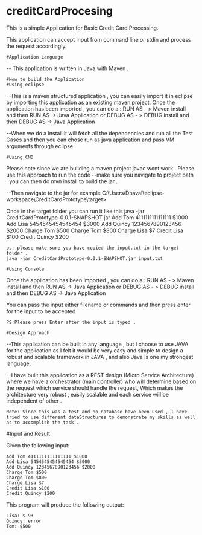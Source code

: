 # creditCardProcesing
This is a simple Application for Basic Credit Card Processing. 

This application can accept input from command line or stdin and process the request accordingly.

```
#Application Language 
```
-- This application is written in Java with Maven . 

```
#How to build the Application
#Using eclipse 
```
--This is a maven structured application , you can easily import it in eclipse by importing this application as an existing maven project.
Once the application has been imported , you can do a :
RUN AS - > Maven install and then RUN AS -> Java Application or 
DEBUG AS - >  DEBUG install and then DEBUG AS -> Java Application

--When we do a install it will fetch all the dependencies and run all the Test Cases  and then you can chose run as java application and pass VM arguments through eclipse

```
#Using CMD 
```
Please note since we are building a maven project javac wont work . 
Please use this approach to run the code 
--make sure you navigate to project path . 
you can then do mvn install to build the jar . 

--Then navigate to the jar
for example C:\Users\Dhaval\eclipse-workspace\CreditCardPrototype\target>

Once in the target folder you can run it like this 
java -jar CreditCardPrototype-0.0.1-SNAPSHOT.jar Add Tom 4111111111111111 $1000 Add Lisa 5454545454545454 $3000 Add Quincy 1234567890123456 $2000 Charge Tom $500 Charge Tom $800 Charge Lisa $7 Credit Lisa $100 Credit Quincy $200


```
ps: please make sure you have copied the input.txt in the target folder . 
java -jar CreditCardPrototype-0.0.1-SNAPSHOT.jar input.txt
```

```
#Using Console
```
Once the application has been imported , you can do a :
RUN AS - > Maven install and then RUN AS -> Java Application or 
DEBUG AS - >  DEBUG install and then DEBUG AS -> Java Application

You can pass the input either filename or commands and then press enter for the input to be accepted 

```
PS:Please press Enter after the input is typed .
```

```
#Design Approach
```
--This application can be built in any language , but I choose to use JAVA for the application as I felt it would be very easy and simple to design a robust and scalable framework in JAVA , and also Java is one my strongest language. 

--I have built this application as a REST design (Micro Service Architecture) where we have a orchestrator (main controller) who will determine based on the request which service should handle the request, Which makes the architecture very robust , easily scalable and each service will be independent of other .

```
Note: Since this was a test and no database have been used , I have tried to use different dataStructures to demonstrate my skills as well as to accomplish the task . 
```

#Input and Result 

Given the following input:

```
Add Tom 4111111111111111 $1000
Add Lisa 5454545454545454 $3000
Add Quincy 1234567890123456 $2000
Charge Tom $500
Charge Tom $800
Charge Lisa $7
Credit Lisa $100
Credit Quincy $200
```

This program will produce the following output:

```
Lisa: $-93
Quincy: error
Tom: $500
```




